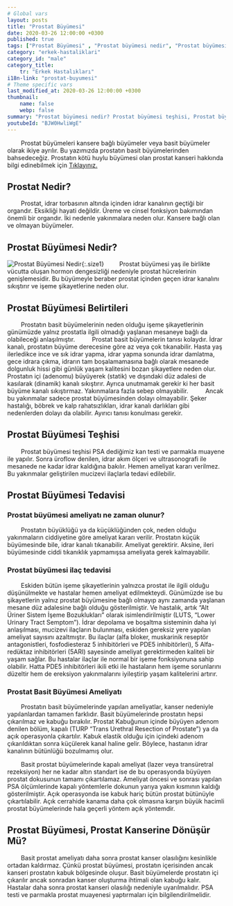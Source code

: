 ```yaml
---
# Global vars
layout: posts
title: "Prostat Büyümesi"
date: 2020-03-26 12:00:00 +0300
published: true
tags: ["Prostat Büyümesi" , "Prostat büyümesi nedir", "Prostat büyümesi teşhisi", " Prostat büyümesi belirtileri", "Prostat büyümesi tedavisi", "Prostat büyümesi Ameliyatı", "Prostat büyümesi ameliyatı ne zaman olunur", " Prostat büyümesi ilaç tedavisi", "Prostat büyümesi şikayetleri", "Prostat neden büyür", "Prostat büyümesi kansere dönüşür mü", "prostat büyümesi açık ameliyatı" , "prostat büyümesi kapalı ameliyatı"]
category: "erkek-hastaliklari"
category_id: "male"
category_title:
    tr: "Erkek Hastalıkları"
i18n-link: "prostat-buyumesi"
# Theme specific vars
last_modified_at: 2020-03-26 12:00:00 +0300
thumbnail:
    name: false
    webp: false
summary: "Prostat büyümesi nedir? Prostat büyümesi teşhisi, Prostat büyümesi belirtileri, Prostat büyümesi tedavisi, Prostat büyümesi Ameliyatı, Prostat büyümesi ameliyatı ne zaman olunur? Prostat büyümesi ilaç tedavisi, Prostat büyümesi şikayetleri, Prostat neden büyür? , Prostat büyümesi kansere dönüşür mü? , Prostat büyümesi açık ameliyatı , Prostat büyümesi kapalı ameliyatı "
youtubeId: "BJW0HwliWgE"
---
```



&nbsp;&nbsp;&nbsp;&nbsp;&nbsp;&nbsp;&nbsp;&nbsp;Prostat büyümeleri kansere bağlı büyümeler veya basit büyümeler olarak ikiye ayrılır. Bu yazımızda prostatın basit büyümelerinden bahsedeceğiz. Prostatın kötü huylu büyümesi olan prostat kanseri hakkında bilgi edinebilmek için [Tıklayınız.](https://www.onoluroloji.com/prostat-kanseri)

## Prostat Nedir?

&nbsp;&nbsp;&nbsp;&nbsp;&nbsp;&nbsp;&nbsp;&nbsp;Prostat, idrar torbasının altında içinden idrar kanalının geçtiği bir organdır. Eksikliği hayati değildir. Üreme ve cinsel fonksiyon bakımından önemli bir organdır. İki nedenle yakınmalara neden olur. Kansere bağlı olan ve olmayan büyümeler.

## Prostat Büyümesi Nedir?

![Prostat Büyümesi Nedir](/assets/img/Prostatbuyumesinedir.jpeg){:.size1}
&nbsp;&nbsp;&nbsp;&nbsp;&nbsp;&nbsp;&nbsp;&nbsp;Prostat büyümesi yaş ile birlikte vücutta oluşan hormon dengesizliği nedeniyle prostat hücrelerinin genişlemesidir. Bu büyümeyle beraber prostat içinden geçen idrar kanalını sıkıştırır ve işeme şikayetlerine neden olur.

## Prostat Büyümesi Belirtileri

&nbsp;&nbsp;&nbsp;&nbsp;&nbsp;&nbsp;&nbsp;&nbsp;Prostatın basit büyümelerinin neden olduğu işeme şikayetlerinin günümüzde yalnız prostatla ilgili olmadığı yaşlanan mesaneye bağlı da olabileceği anlaşılmıştır.
​
&nbsp;&nbsp;&nbsp;&nbsp;&nbsp;&nbsp;&nbsp;&nbsp;Prostat basit büyümelerin tanısı kolaydır. İdrar kanalı, prostatın büyüme derecesine göre az veya çok tıkanabilir. Hasta yaş ilerledikce ince ve sık idrar yapma, idrar yapma sonunda idrar damlatma, gece idrara çıkma, idrarın tam boşalamamasına bağlı olarak mesanede dolgunluk hissi gibi günlük yaşam kalitesini bozan şikayetlere neden olur. Prostatın içi (adenomu) büyüyerek (statik) ve dışındaki düz adalesi de kasılarak (dinamik) kanalı sıkıştırır. Ayrıca unutmamak gerekir ki her basit büyüme kanalı sıkıştırmaz. Yakınmalara fazla sebep olmayabilir.
​
&nbsp;&nbsp;&nbsp;&nbsp;&nbsp;&nbsp;&nbsp;&nbsp;Ancak bu yakınmalar sadece prostat büyümesinden dolayı olmayabilir. Şeker hastalığı, böbrek ve kalp rahatsızlıkları, idrar kanalı darlıkları gibi nedenlerden dolayı da olabilir. Ayırıcı tanısı konulması gerekir.

## Prostat Büyümesi Teşhisi

&nbsp;&nbsp;&nbsp;&nbsp;&nbsp;&nbsp;&nbsp;&nbsp;Prostat büyümesi teşhisi PSA dediğimiz kan testi ve parmakla muayene ile yapılır. Sonra üroflow denilen, idrar akım ölçeri ve ultrasonografi ile mesanede ne kadar idrar kaldığına bakılır. Hemen ameliyat kararı verilmez. Bu yakınmalar geliştirilen mucizevi ilaçlarla tedavi edilebilir.

## Prostat Büyümesi Tedavisi

### Prostat büyümesi ameliyatı ne zaman olunur?

&nbsp;&nbsp;&nbsp;&nbsp;&nbsp;&nbsp;&nbsp;&nbsp;Prostatın büyüklüğü ya da küçüklüğünden çok, neden olduğu yakınmaların ciddiyetine göre ameliyat kararı verilir. Prostatın küçük büyümesinde bile, idrar kanalı tıkanabilir. Ameliyat gerektirir. Aksine, ileri büyümesinde ciddi tıkanıklık yapmamışsa ameliyata gerek kalmayabilir.

### Prostat büyümesi ilaç tedavisi

&nbsp;&nbsp;&nbsp;&nbsp;&nbsp;&nbsp;&nbsp;&nbsp;Eskiden bütün işeme şikayetlerinin yalnızca prostat ile ilgili olduğu düşünülmekte ve hastalar hemen ameliyat edilmekteydi. Günümüzde ise bu şikayetlerin yalnız prostat büyümesine bağlı olmayıp aynı zamanda yaşlanan mesane düz adalesine bağlı olduğu gösterilmiştir. Ve hastalık, artık “Alt Üriner Sistem İşeme Bozuklukları” olarak isimlendirilmiştir (LUTS, “Lower Urinary Tract Semptom”). İdrar depolama ve boşaltma sisteminin daha iyi anlaşılması, mucizevi ilaçların bulunması, eskiden gereksiz yere yapılan ameliyat sayısını azaltmıştır. Bu ilaçlar (alfa bloker, muskarinik reseptör antagonistleri, fosfodiesteraz 5 inhibitörleri ve PDE5 inhibitörleri), 5 Alfa-redüktaz inhibitörleri (5ARI) sayesinde ameliyat gerektirmeden kaliteli bir yaşam sağlar. Bu hastalar ilaçlar ile normal bir işeme fonksiyonuna sahip olabilir. Hatta PDE5 inhibitörleri ikili etki ile hastaların hem işeme sorunlarını düzeltir hem de ereksiyon yakınmalarını iyileştirip yaşam kalitelerini artırır.

### Prostat Basit Büyümesi Ameliyatı

&nbsp;&nbsp;&nbsp;&nbsp;&nbsp;&nbsp;&nbsp;&nbsp;Prostatın basit büyümelerinde yapılan ameliyatlar, kanser nedeniyle yapılanlardan tamamen farklıdır. Basit büyümelerinde prostatın hepsi çıkarılmaz ve kabuğu bırakılır. Prostat Kabuğunun içinde büyüyen adenom denilen bölüm, kapalı (TURP “Trans Urethral Resection of Prostate”) ya da açık operasyonla çıkartılır. Kabuk elastik olduğu için içindeki adenom çıkarıldıktan sonra küçülerek kanal haline gelir. Böylece, hastanın idrar kanalının bütünlüğü bozulmamış olur.

&nbsp;&nbsp;&nbsp;&nbsp;&nbsp;&nbsp;&nbsp;&nbsp;​Basit prostat büyümelerinde kapalı ameliyat (lazer veya transüretral rezeksiyon) her ne kadar altın standart ise de bu operasyonda büyüyen prostat dokusunun tamamı çıkartılamaz. Ameliyat öncesi ve sonrası yapılan PSA ölçümlerinde kapalı yöntemlerle dokunun yarıya yakın kısmının kaldığı gösterilmiştir. Açık operasyonda ise kabuk hariç bütün prostat bütünüyle çıkartılabilir. Açık cerrahide kanama daha çok olmasına karşın büyük hacimli prostat büyümelerinde hala geçerli yöntem açık yöntemdir.

## Prostat Büyümesi, Prostat Kanserine Dönüşür Mü?

&nbsp;&nbsp;&nbsp;&nbsp;&nbsp;&nbsp;&nbsp;&nbsp;Basit prostat ameliyatı daha sonra prostat kanser olasılığını kesinlikle ortadan kaldırmaz. Çünkü prostat büyümesi, prostatın içerisinden ancak kanseri prostatın kabuk bölgesinde oluşur. Basit büyümelerde prostatın içi çıkarılır ancak sonradan kanser oluşturma ihtimali olan kabuğu kalır. Hastalar daha sonra prostat kanseri olasılığı nedeniyle uyarılmalıdır. PSA testi ve parmakla prostat muayenesi yaptırmaları için bilgilendirilmelidir.
